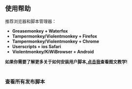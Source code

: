 <img height=6px width="100%" src="{separator}">

## 使用帮助

推荐浏览器和脚本管理器：

-   **Greasemonkey + Waterfox**
-   **Tampermonkey/Violentmonkey + Firefox**
-   **Tampermonkey/Violentmonkey + Chrome**
-   **Userscripts + ios Safari**
-   **Violentmonkey/KiWiBrowser + Android**

**如果你需要了解更多关于如何安装用户脚本,[点击我](https://github.com/{repo_name}/blob/main/docs/help/README.md)查看图文教学!**

<img height="6px" width="100%" src="{separator}">

### 查看所有发布脚本
